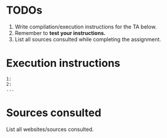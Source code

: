 # TODOs

1. Write compilation/execution instructions for the TA below.
2. Remember to **test your instructions.**
3. List all sources consulted while completing the assignment.

# Execution instructions

```
1: 
2: 
...
```


# Sources consulted

List all websites/sources consulted.